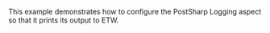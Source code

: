 This example demonstrates how to configure the PostSharp Logging aspect so that it prints its output to ETW.


